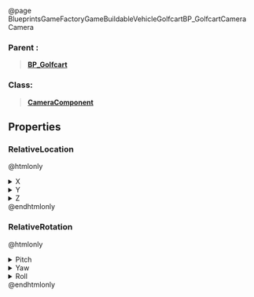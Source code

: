 @page BlueprintsGameFactoryGameBuildableVehicleGolfcartBP_GolfcartCamera Camera
### Parent :
<b><a href="_blueprints_game_factory_game_buildable_vehicle_golfcart_b_p__golfcart.html"><blockquote>BP_Golfcart</blockquote></a></b>
### Class:
<b><a href="_class_script_camera_component.html"><blockquote>CameraComponent</blockquote></a></b>
## Properties
### RelativeLocation
@htmlonly
<details>
 <summary>X</summary>
<blockquote>605.3094482421875</blockquote>
</details>
<details>
 <summary>Y</summary>
<blockquote>0.003606098936870694</blockquote>
</details>
<details>
 <summary>Z</summary>
<blockquote>-378.68255615234375</blockquote>
</details>
@endhtmlonly

### RelativeRotation
@htmlonly
<details>
 <summary>Pitch</summary>
<blockquote>-3</blockquote>
</details>
<details>
 <summary>Yaw</summary>
<blockquote>0</blockquote>
</details>
<details>
 <summary>Roll</summary>
<blockquote>0</blockquote>
</details>
@endhtmlonly

